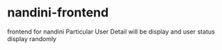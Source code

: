 # nandini-frontend
frontend for nandini
Particular User Detail will be display and user status display randomly
